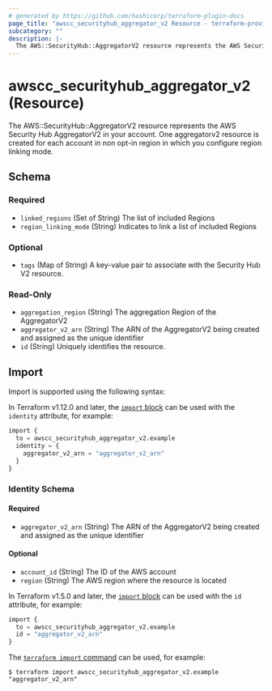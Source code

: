 ```yaml
---
# generated by https://github.com/hashicorp/terraform-plugin-docs
page_title: "awscc_securityhub_aggregator_v2 Resource - terraform-provider-awscc"
subcategory: ""
description: |-
  The AWS::SecurityHub::AggregatorV2 resource represents the AWS Security Hub AggregatorV2 in your account. One aggregatorv2 resource is created for each account in non opt-in region in which you configure region linking mode.
---
```


# awscc_securityhub_aggregator_v2 (Resource)

The AWS::SecurityHub::AggregatorV2 resource represents the AWS Security Hub AggregatorV2 in your account. One aggregatorv2 resource is created for each account in non opt-in region in which you configure region linking mode.



<!-- schema generated by tfplugindocs -->
## Schema

### Required

- `linked_regions` (Set of String) The list of included Regions
- `region_linking_mode` (String) Indicates to link a list of included Regions

### Optional

- `tags` (Map of String) A key-value pair to associate with the Security Hub V2 resource.

### Read-Only

- `aggregation_region` (String) The aggregation Region of the AggregatorV2
- `aggregator_v2_arn` (String) The ARN of the AggregatorV2 being created and assigned as the unique identifier
- `id` (String) Uniquely identifies the resource.

## Import

Import is supported using the following syntax:

In Terraform v1.12.0 and later, the [`import` block](https://developer.hashicorp.com/terraform/language/import) can be used with the `identity` attribute, for example:

```terraform
import {
  to = awscc_securityhub_aggregator_v2.example
  identity = {
    aggregator_v2_arn = "aggregator_v2_arn"
  }
}
```

<!-- schema generated by tfplugindocs -->
### Identity Schema

#### Required

- `aggregator_v2_arn` (String) The ARN of the AggregatorV2 being created and assigned as the unique identifier

#### Optional

- `account_id` (String) The ID of the AWS account
- `region` (String) The AWS region where the resource is located

In Terraform v1.5.0 and later, the [`import` block](https://developer.hashicorp.com/terraform/language/import) can be used with the `id` attribute, for example:

```terraform
import {
  to = awscc_securityhub_aggregator_v2.example
  id = "aggregator_v2_arn"
}
```

The [`terraform import` command](https://developer.hashicorp.com/terraform/cli/commands/import) can be used, for example:

```shell
$ terraform import awscc_securityhub_aggregator_v2.example "aggregator_v2_arn"
```
